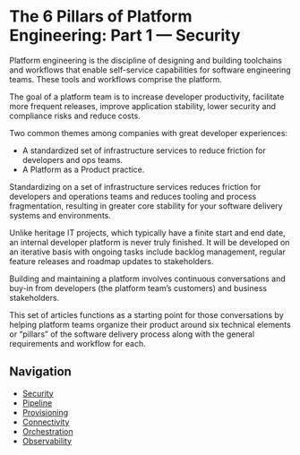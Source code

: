 # The 6 Pillars of Platform Engineering: Part 1 — Security

Platform engineering is the discipline of designing and building toolchains and workflows that enable self-service capabilities for software engineering teams. These tools and workflows comprise the platform.

The goal of a platform team is to increase developer productivity, facilitate more frequent releases, improve application stability, lower security and compliance risks and reduce costs.

Two common themes among companies with great developer experiences:

- A standardized set of infrastructure services to reduce friction for developers and ops teams.
- A Platform as a Product practice.

Standardizing on a set of infrastructure services reduces friction for developers and operations teams and reduces tooling and process fragmentation, resulting in greater core stability for your software delivery systems and environments.

Unlike heritage IT projects, which typically have a finite start and end date, an internal developer platform is never truly finished. It will be developed on an iterative basis with ongoing tasks include backlog management, regular feature releases and roadmap updates to stakeholders.

Building and maintaining a platform involves continuous conversations and buy-in from developers (the platform team’s customers) and business stakeholders.

This set of articles functions as a starting point for those conversations by helping platform teams organize their product around six technical elements or “pillars” of the software delivery process along with the general requirements and workflow for each.

## Navigation

- [Security](./1_security.md)
- [Pipeline](./2_pipeline.md)
- [Provisioning](./3_provisioning.md)
- [Connectivity](./4_connectivity.md)
- [Orchestration](./5_orchestration.md)
- [Observability](./6_observability.md)
